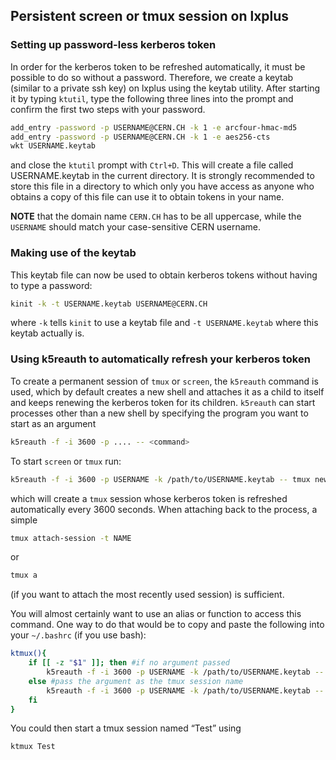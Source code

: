 ## Persistent screen or tmux session on lxplus

### Setting up password-less kerberos token

In order for the kerberos token to be refreshed automatically, it must be possible to do so without a password.
Therefore, we create a keytab (similar to a private ssh key) on lxplus using the keytab utility. After starting it by typing `ktutil`, type the following three lines into the prompt and confirm the first two steps with your password.
```bash
add_entry -password -p USERNAME@CERN.CH -k 1 -e arcfour-hmac-md5
add_entry -password -p USERNAME@CERN.CH -k 1 -e aes256-cts
wkt USERNAME.keytab
```
and close the `ktutil` prompt with `Ctrl+D`.
This will create a file called USERNAME.keytab in the current directory. It is strongly recommended to store this file in a directory to which only you have access as anyone who obtains a copy of this file can use it to obtain tokens in your name.

**NOTE** that the domain name `CERN.CH` has to be all uppercase, while the `USERNAME` should match your case-sensitive CERN username. 

### Making use of the keytab
This keytab file can now be used to obtain kerberos tokens without having to type a password:
```bash
kinit -k -t USERNAME.keytab USERNAME@CERN.CH
```
where `-k` tells `kinit` to use a keytab file and `-t USERNAME.keytab` where this keytab actually is.
### Using k5reauth to automatically refresh your kerberos token
To create a permanent session of `tmux` or `screen`, the `k5reauth` command is used, which by default creates a new shell and attaches it as a child to itself and keeps renewing the kerberos token for its children. `k5reauth` can start processes other than a new shell by specifying the program you want to start as an argument
```bash
k5reauth -f -i 3600 -p .... -- <command>
```
To start `screen` or `tmux` run:
```bash
k5reauth -f -i 3600 -p USERNAME -k /path/to/USERNAME.keytab -- tmux new-session -s NAME
```
which will create a `tmux` session whose kerberos token is refreshed automatically every 3600 seconds. When attaching back to the process, a simple
```bash
tmux attach-session -t NAME
```
or
```bash
tmux a
```
(if you want to attach the most recently used session) is sufficient.

You will almost certainly want to use an alias or function to access this command. One way to do that would be to copy and paste the following into your `~/.bashrc` (if you use bash):
```bash
ktmux(){
    if [[ -z "$1" ]]; then #if no argument passed
        k5reauth -f -i 3600 -p USERNAME -k /path/to/USERNAME.keytab -- tmux new-session
    else #pass the argument as the tmux session name
        k5reauth -f -i 3600 -p USERNAME -k /path/to/USERNAME.keytab -- tmux new-session -s $1
    fi
}
```
You could then start a tmux session named “Test” using
```bash
ktmux Test
```
